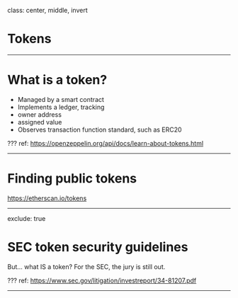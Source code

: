 class: center, middle, invert
# Tokens

---
# What is a token?

* Managed by a smart contract
* Implements a ledger, tracking
 * owner address
 * assigned value
* Observes transaction function standard, such as ERC20

???
ref: https://openzeppelin.org/api/docs/learn-about-tokens.html

---
# Finding public tokens

https://etherscan.io/tokens

---
exclude: true
# SEC token security guidelines

But... what IS a token? For the SEC, the jury is still out.

???
ref: https://www.sec.gov/litigation/investreport/34-81207.pdf

---

